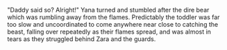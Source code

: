 "Daddy said so? Alright!" Yana turned and stumbled after the dire bear which was rumbling away from the flames. Predictably the toddler was far too slow and uncoordinated to come anywhere near close to catching the beast, falling over repeatedly as their flames spread, and was almost in tears as they struggled behind Zara and the guards.